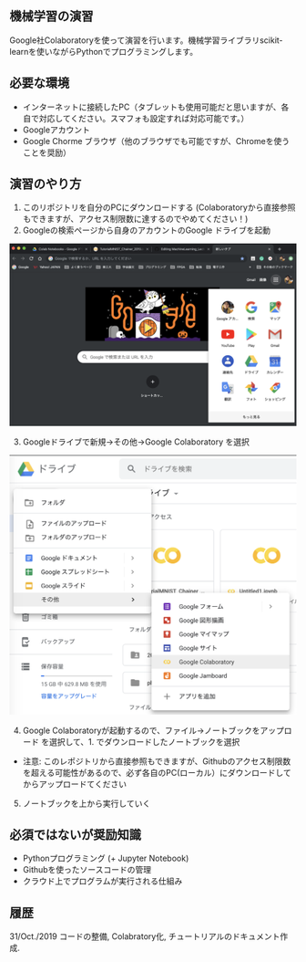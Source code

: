 ## 機械学習の演習
Google社Colaboratoryを使って演習を行います。機械学習ライブラリscikit-learnを使いながらPythonでプログラミングします。

## 必要な環境
- インターネットに接続したPC（タブレットも使用可能だと思いますが、各自で対応してください。スマフォも設定すれば対応可能です。）
- Googleアカウント
- Google Chorme ブラウザ（他のブラウザでも可能ですが、Chromeを使うことを奨励）

## 演習のやり方
1. このリポジトリを自分のPCにダウンロードする (Colaboratoryから直接参照もできますが、アクセス制限数に達するのでやめてください！)
2. Googleの検索ページから自身のアカウントのGoogle ドライブを起動

![Example](https://github.com/HirokiNakahara/MachineLearning_Lecture/blob/master/colab_tutorial/fig001.png)

3. Googleドライブで新規→その他→Google Colaboratory を選択

![Example](https://github.com/HirokiNakahara/MachineLearning_Lecture/blob/master/colab_tutorial/fig002.png)

4. Google Colaboratoryが起動するので、ファイル→ノートブックをアップロード を選択して、1. でダウンロードしたノートブックを選択

- 注意: このレポジトリから直接参照もできますが、Githubのアクセス制限数を超える可能性があるので、必ず各自のPC(ローカル）にダウンロードしてからアップロードてください

5. ノートブックを上から実行していく

## 必須ではないが奨励知識
- Pythonプログラミング (+ Jupyter Notebook)
- Githubを使ったソースコードの管理
- クラウド上でプログラムが実行される仕組み

## 履歴
31/Oct./2019 コードの整備, Colabratory化, チュートリアルのドキュメント作成.
